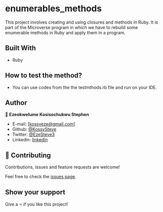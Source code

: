 # enumerables_methods
This project involves creating and using closures and methods in Ruby. It is part of the Microverse program in which we have to rebuild some enumerable methods in Ruby and apply them in a program.

## Built With

- Ruby

## How to test the method?
- You can use codes from the the testmthods.rb file and run on your IDE.

## Author

👤 **Ezeokwelume Kosisochukwu Stephen**

- E-mail: [kossyeze@gmail.com]
- Github: [@KossySteve](https://github.com/KossySteve)
- Twitter: [@EzeSteve3](https://twitter.com/EzeSteve3/)
- Linkedin: [linkedin](https://www.linkedin.com/in/steve-ez-b090ba198/)


## 🤝 Contributing

Contributions, issues and feature requests are welcome!

Feel free to check the [issues page](issues/).

## Show your support

Give a ⭐️ if you like this project!
